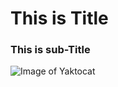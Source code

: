 # This is Title
### This is sub-Title
![Image of Yaktocat](https://octodex.github.com/images/yaktocat.png)
